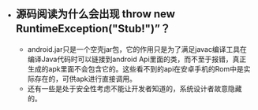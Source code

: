 - ## 源码阅读为什么会出现 throw new RuntimeException("Stub!")”？
	- android.jar只是一个空壳jar包，它的作用只是为了满足javac编译工具在编译Java代码时可以链接到android Api里面的类，而不至于报错，真正生成的apk里面不会包含它的。这些看不到的api在安卓手机的Rom中是实际存在的，可供apk进行直接调用。
	- 还有一些是处于安全性考虑不能让开发者知道的，系统设计者故意隐藏的。